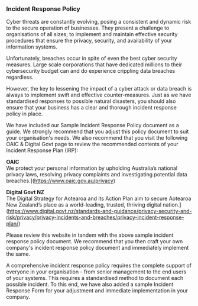 ### Incident Response Policy

Cyber threats are constantly evolving, posing a consistent and dynamic risk to the secure operation of businesses. They present a challenge to organisations of all sizes; to implement and maintain effective security procedures that ensure the privacy, security, and availability of your information systems.

Unfortunately, breaches occur in spite of even the best cyber security measures. Large scale corporations that have dedicated millions to their cybersecurity budget can and do experience crippling data breaches regardless.  
  
However, the key to lessening the impact of a cyber attack or data breach is always to implement swift and effective counter-measures. Just as we have standardised responses to possible natural disasters, you should also ensure that your business has a clear and thorough incident response policy in place.

We have included our Sample Incident Response Policy document as a guide. We strongly recommend that you adjust this policy document to suit your organisation's needs. We also recommend that you visit the following OAIC & Digital Govt page to review the recommended contents of your Incident Response Plan (IRP):

**OAIC**  
We protect your personal information by upholding Australia’s national privacy laws, resolving privacy complaints and investigating potential data breaches.](https://www.oaic.gov.au/privacy)

**Digital Govt NZ**  
The Digital Strategy for Aotearoa and its Action Plan aim to secure Aotearoa New Zealand’s place as a world-leading, trusted, thriving digital nation.](https://www.digital.govt.nz/standards-and-guidance/privacy-security-and-risk/privacy/privacy-incidents-and-breaches/privacy-incident-response-plan/)

  

Please review this website in tandem with the above sample incident response policy document. We recommend that you then craft your own company's incident response policy document and immediately implement the same.

A comprehensive incident response policy requires the complete support of everyone in your organisation - from senior management to the end users of your systems. This requires a standardised method to document each possible incident. To this end, we have also added a sample Incident Response Form for your adjustment and immediate implementation in your company.